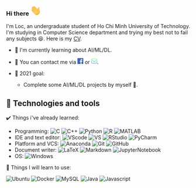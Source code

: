 ### Hi there <img src="assets/wave.gif" width="30px">

I'm Loc, an undergraduate student of Ho Chi Minh University of Technology. I'm studying in Computer Science department and trying my best not to fail any subjects :satisfied:. Here is my [CV][cv].

- :seedling: I'm currently learning about AI/ML/DL.
- :e-mail: You can contact me via [![Facebook][fb]][fbLink] or [![Gmail][mail]][mailAddress].

- :goal_net: 2021 goal:
  - Complete some AI/ML/DL projects by myself :muscle:.

## :wrench: Technologies and tools

:heavy_check_mark: Things i've already learned:

- Programming: ![C][c] ![C++][cpp] ![Python][py] ![R][r] ![MATLAB][m]
- IDE and text editor: ![VScode][vsc] ![VS][vs] ![RStudio][rstudio] ![PyCharm][pych]
- Platform and VCS: ![Anaconda][conda] ![Git][git] ![GitHub][github]
- Document writer: ![LaTeX][tex] ![Markdown][md] ![JupyterNotebook][jupynote]
- OS: ![Windows][win]

:muscle: Things I will learn to use:

![Ubuntu][ubuntu] ![Docker][docker] ![MySQL][mysql] ![Java][java] ![Javascript][js]

<!-- :computer: My profile on programing platforms:

[![DataCamp][datacamp]](https://www.datacamp.com/profile/locle1011)
[![Leetcode][leetcode]](https://leetcode.com/locle1011)
[![HackerRank][hackerrank]](https://www.hackerrank.com/loc_le1011)
[![CodeWars][codewars]](https://www.codewars.com/users/loc.le1011)
[![GeeksForGeeks][gfg]](https://auth.geeksforgeeks.org/user/locle1011/practice/) -->

<!-- ## &#x1f4c8; GitHub Stats

<a href="https://github.com/locle1011">
  <img align="center" src="https://github-readme-stats.vercel.app/api?username=locle1011&show_icons=true&line_height=27&count_private=true&title_color=ffffff&text_color=c9cacc&icon_color=2bbc8a&bg_color=1d1f21" alt="Loc's GitHub Stats" />
</a> -->

<!-- link to social media icon -->

[fb]: assets/facebook.png
[mail]: assets/mail-inbox-app.png

<!-- link to social media account -->

[cv]: https://i.topcv.vn/letanloc?ref=4370079
[fbLink]: https://fb.me/loc.le1011/
[mailAddress]: mailto:loc.le1011@hcmut.edu.vn

<!-- Icon links -->

<!-- Programing -->
[c]: https://img.shields.io/badge/--A8B9CC?style=flat&logo=c&logoColor=white
[cpp]: https://img.shields.io/badge/-C++-00599C?style=flat&logo=c%2b%2b&logoColor=white
[py]: https://img.shields.io/badge/-Python-3776AB?style=flat&logo=Python&logoColor=white
[r]: https://img.shields.io/badge/-R-276DC3?style=flat&logo=R&logoColor=white
[m]: https://img.shields.io/badge/-MATLAB-CC342D?style=flat
[java]: https://img.shields.io/badge/-Java-007396?style=flat&logo=java&logoColor=white
[js]: https://img.shields.io/badge/-JavaScript-F7DF1E?style=flat&logo=javascript&logoColor=black

<!-- IDE and text editor -->
[vsc]: https://img.shields.io/badge/-Visual%20Studio%20Code-007ACC?style=flat&logo=visualstudiocode&logoColor=white
[vs]: https://img.shields.io/badge/-Visual%20Studio-5C2D91?style=flat&logo=visualstudio&logoColor=white
[rstudio]: https://img.shields.io/badge/-RStudio-75AADB?style=flat&logo=rstudio&logoColor=white
[pych]: https://img.shields.io/badge/-PyCharm-000000?style=flat&logo=pycharm&logoColor=white

<!-- Platform and VCS -->
[conda]: https://img.shields.io/badge/-Anaconda-44A833?style=flat&logo=anaconda&logoColor=white
[docker]: https://img.shields.io/badge/-Docker-2496ED?style=flat&logo=docker&logoColor=white
[git]: https://img.shields.io/badge/-Git-F05032?style=flat&logo=git&logoColor=white
[github]: https://img.shields.io/badge/-GitHub-181717?style=flat&logo=github&logoColor=white


<!-- Document writer-->
[tex]: https://img.shields.io/badge/-LaTeX-008080?style=flat&logo=latex&logoColor=white
[md]: https://img.shields.io/badge/-Markdown-000000?style=flat&logo=markdown&logoColor=white
[jupynote]: https://img.shields.io/badge/-Jupyter%20Notebook-F37626?style=flat&logo=jupyter&logoColor=white

<!-- OS -->
[win]: https://img.shields.io/badge/-Windows-0078D6?style=flat&logo=windows&logoColor=white
[ubuntu]: https://img.shields.io/badge/-Ubuntu-E95420?style=flat&logo=ubuntu&logoColor=white

<!-- Database -->
[mysql]: https://img.shields.io/badge/-MySQL-4479A1?style=flat&logo=mysql&logoColor=white

<!-- Programming platforms -->
[datacamp]: https://img.shields.io/badge/-DataCamp-03ef62?style=flat&logo=datacamp&logoColor=black
[hackerrank]: https://img.shields.io/badge/-HackerRank-00EA64?style=flat&logo=hackerrank&logoColor=black
[leetcode]: https://img.shields.io/badge/-LeetCode-FFA116?style=flat&logo=leetcode&logoColor=black
[codewars]: https://img.shields.io/badge/-CodeWars-B1361E?style=flat&logo=codewars&logoColor=white
[gfg]: https://img.shields.io/badge/-GeeksforGeeks-2F8D46?style=flat&logo=geeksforgeeks&logoColor=white
